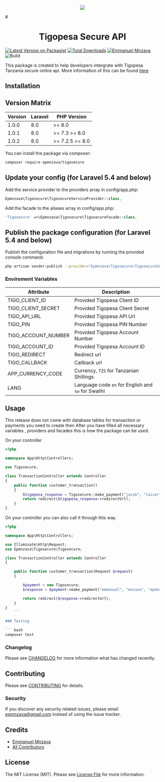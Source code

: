 <p align="center"> <img src="https://github.com/dbrax/tigopesa-tanzania/blob/master/Tigopesa%20Laravel%20Library.jpeg"></p>
# 

<h1 align="center">Tigopesa Secure API</h1>

[![Latest Version on Packagist](https://img.shields.io/packagist/v/epmnzava/tigosecure.svg?style=flat-square)](https://packagist.org/packages/epmnzava/tigosecure)
[![Total Downloads](https://img.shields.io/packagist/dt/epmnzava/tigosecure.svg?style=flat-square)](https://packagist.org/packages/epmnzava/tigosecure)
[![Emmanuel Mnzava](https://img.shields.io/badge/Author-Emmanuel%20Mnzava-green)](mailto:epmnzava@gmail.com)
![Build](https://travis-ci.com/alphaolomi/tigopesa-tanzania.svg?branch=master)

This package is created to help developers intergrate with Tigopesa Tanzania secure online api. More information of this can be found [here](https://epmnzava.medium.com/)

## Installation


## Version Matrix

Version | Laravel   | PHP Version
------- | --------- | ------------
1.0.0   | 8.0       | >= 8.0 
1.0.1   | 8.0       | >= 7.3 >= 8.0
1.0.2   | 8.0       | >= 7.2.5 >= 8.0

You can install the package via composer:

```bash
composer require epmnzava/tigosecure
```

## Update your config (for Laravel 5.4 and below)

Add the service provider to the providers array in config/app.php:

```php
Epmnzava\Tigosecure\TigosecureServiceProvider::class,
```
Add the facade to the aliases array in config/app.php:

```php
'Tigosecure' =>\Epmnzava\Tigosecure\TigosecureFacade::class,
```

## Publish the package configuration (for Laravel 5.4 and below)

Publish the configuration file and migrations by running the provided console command:

```bash
php artisan vendor:publish --provider="Epmnzava\Tigosecure\TigosecureServiceProvider"
```
### Enviroment Variables

|Attribute|Description|
|--|--|
|TIGO_CLIENT_ID | Provided Tigopesa Client ID|
|TIGO_CLIENT_SECRET | Provided Tigopesa Client Secret|
|TIGO_API_URL | Provided Tigopesa API Url |
|TIGO_PIN | Provided Tigopesa PIN Number|
|TIGO_ACCOUNT_NUMBER | Provided Tigopesa  Account Number|
|TIGO_ACCOUNT_ID | Provided Tigopesa Account ID |
|TIGO_REDIRECT |  Redirect url|
|TIGO_CALLBACK |  Callback url|
|APP_CURRENCY_CODE | Currency,  `TZS` for Tanzanian Shillings|
|LANG | Language code  `en` for English and `sw` for Swalihi|
## Usage

This release does not come with database tables for transaction or payments you need to create then  After you have filled all necessary variables , providers and facades this is how the package can be used.

On your controller 

``` php
<?php

namespace App\Http\Controllers;

use Tigosecure;

class TransactionController extends Controller
{
    public function customer_transaction()
    {
        $tigopesa_response = Tigosecure::make_payment("jacob", "laizer", "jacob@primeware.co.tz", "3000", "98778835628");
        return redirect($tigopesa_response->redirectUrl);
    }
}

```


On your controller you can also call it through this way.
```php
<?php

namespace App\Http\Controllers;

use Illuminate\Http\Request;
use Epmnzava\Tigosecure\Tigosecure;

class TransactionController extends Controller
{

    public function customer_transaction(Request $request)
    {

        $payment = new Tigosecure;
        $response = $payment->make_payment("emmanuel", "mnzava", "epmnzava@gmail.com", 4000, "48fhldplofhf" . rand(5, 100));

        return redirect($response->redirectUrl);
    }
}
    ```

### Testing

``` bash
composer test
```

### Changelog

Please see [CHANGELOG](CHANGELOG.md) for more information what has changed recently.

## Contributing

Please see [CONTRIBUTING](CONTRIBUTING.md) for details.

### Security

If you discover any security related issues, please email epmnzava@gmail.com instead of using the issue tracker.

## Credits

- [Emmanuel Mnzava](https://github.com/dbrax)
- [All Contributors](../../contributors)

## License

The MIT License (MIT). Please see [License File](LICENSE.md) for more information.


